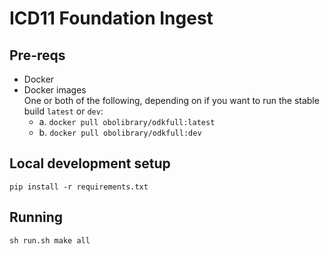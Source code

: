# ICD11 Foundation Ingest

## Pre-reqs
- Docker
- Docker images  
  One or both of the following, depending on if you want to run the stable build `latest` or `dev`:
  - a. `docker pull obolibrary/odkfull:latest`
  - b. `docker pull obolibrary/odkfull:dev`

## Local development setup
`pip install -r requirements.txt`

## Running
`sh run.sh make all`
